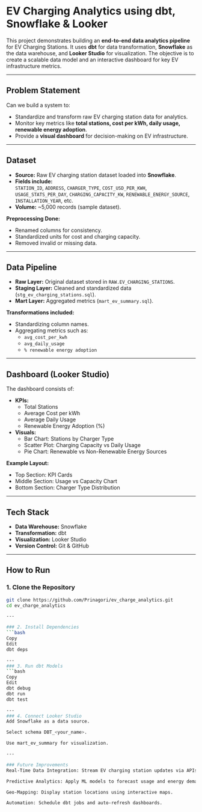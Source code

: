 # EV Charging Analytics using dbt, Snowflake & Looker

This project demonstrates building an **end-to-end data analytics pipeline** for EV Charging Stations. It uses **dbt** for data transformation, **Snowflake** as the data warehouse, and **Looker Studio** for visualization. The objective is to create a scalable data model and an interactive dashboard for key EV infrastructure metrics.

---

## Problem Statement

Can we build a system to:

- Standardize and transform raw EV charging station data for analytics.
- Monitor key metrics like **total stations, cost per kWh, daily usage, renewable energy adoption**.
- Provide a **visual dashboard** for decision-making on EV infrastructure.

---

## Dataset

- **Source:** Raw EV charging station dataset loaded into **Snowflake**.
- **Fields include:**  
  `STATION_ID`, `ADDRESS`, `CHARGER_TYPE`, `COST_USD_PER_KWH`,  
  `USAGE_STATS_PER_DAY`, `CHARGING_CAPACITY_KW`, `RENEWABLE_ENERGY_SOURCE`, `INSTALLATION_YEAR`, etc.
- **Volume:** ~5,000 records (sample dataset).

**Preprocessing Done:**
- Renamed columns for consistency.
- Standardized units for cost and charging capacity.
- Removed invalid or missing data.

---

## Data Pipeline

- **Raw Layer:** Original dataset stored in `RAW.EV_CHARGING_STATIONS`.
- **Staging Layer:** Cleaned and standardized data (`stg_ev_charging_stations.sql`).
- **Mart Layer:** Aggregated metrics (`mart_ev_summary.sql`).

**Transformations included:**
- Standardizing column names.
- Aggregating metrics such as:
  - `avg_cost_per_kwh`
  - `avg_daily_usage`
  - `% renewable energy adoption`

---

## Dashboard (Looker Studio)

The dashboard consists of:

- **KPIs:**
  - Total Stations
  - Average Cost per kWh
  - Average Daily Usage
  - Renewable Energy Adoption (%)
- **Visuals:**
  - Bar Chart: Stations by Charger Type
  - Scatter Plot: Charging Capacity vs Daily Usage
  - Pie Chart: Renewable vs Non-Renewable Energy Sources

**Example Layout:**
- Top Section: KPI Cards
- Middle Section: Usage vs Capacity Chart
- Bottom Section: Charger Type Distribution

---

## Tech Stack

- **Data Warehouse:** Snowflake  
- **Transformation:** dbt  
- **Visualization:** Looker Studio  
- **Version Control:** Git & GitHub  

---

## How to Run

### 1. Clone the Repository
```bash
git clone https://github.com/Prinagori/ev_charge_analytics.git
cd ev_charge_analytics

---

### 2. Install Dependencies
```bash
Copy
Edit
dbt deps

---
### 3. Run dbt Models
```bash
Copy
Edit
dbt debug
dbt run
dbt test

---
### 4. Connect Looker Studio
Add Snowflake as a data source.

Select schema DBT_<your_name>.

Use mart_ev_summary for visualization.

---

### Future Improvements
Real-Time Data Integration: Stream EV charging station updates via APIs.

Predictive Analytics: Apply ML models to forecast usage and energy demand.

Geo-Mapping: Display station locations using interactive maps.

Automation: Schedule dbt jobs and auto-refresh dashboards.


